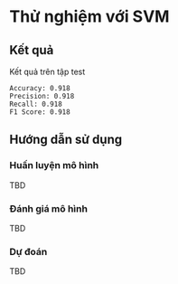 # Thử nghiệm với SVM

## Kết quả

Kết quả trên tập test

```
Accuracy: 0.918
Precision: 0.918
Recall: 0.918
F1 Score: 0.918 
```

## Hướng dẫn sử dụng

### Huấn luyện mô hình 

TBD

### Đánh giá mô hình 

TBD

### Dự đoán

TBD

